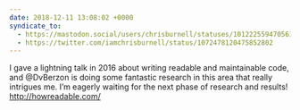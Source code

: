 ```yaml
---
date: 2018-12-11 13:08:02 +0000
syndicate_to:
  - https://mastodon.social/users/chrisburnell/statuses/101222559470561868
  - https://twitter.com/iamchrisburnell/status/1072478120475852802
---
```


I gave a lightning talk in 2016 about writing readable and maintainable code, and @DvBerzon is doing some fantastic research in this area that really intrigues me. I’m eagerly waiting for the next phase of research and results! <a href="http://howreadable.com" rel="external">http://howreadable.com/</a>
